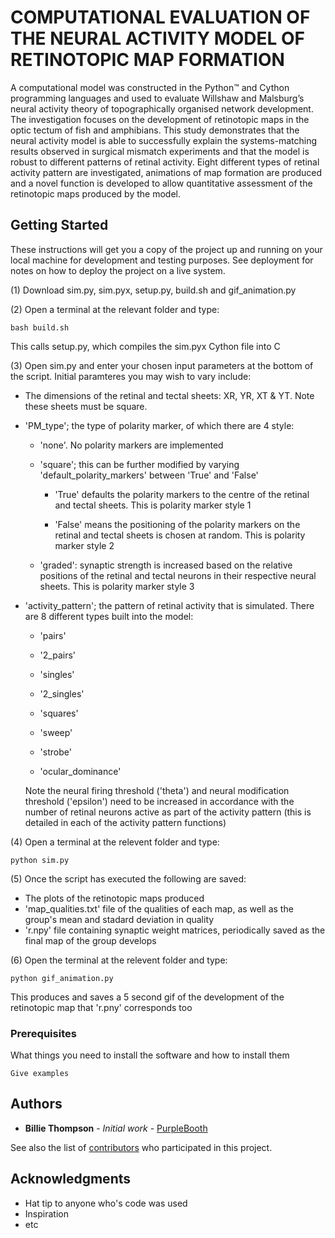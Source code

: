 # COMPUTATIONAL EVALUATION OF THE NEURAL ACTIVITY MODEL OF RETINOTOPIC MAP FORMATION

A computational model was constructed in the Python™ and Cython programming languages and used to evaluate Willshaw and Malsburg’s neural activity theory of topographically organised network development. The investigation focuses on the development of retinotopic maps in the optic tectum of fish and amphibians. This study demonstrates that the neural activity model is able to successfully explain the systems-matching results observed in surgical mismatch experiments and that the model is robust to different patterns of retinal activity. Eight different types of retinal activity pattern are investigated, animations of map formation are produced and a novel function is developed to allow quantitative assessment of the retinotopic maps produced by the model.

## Getting Started

These instructions will get you a copy of the project up and running on your local machine for development and testing purposes. See deployment for notes on how to deploy the project on a live system.

(1) Download sim.py, sim.pyx, setup.py, build.sh and gif_animation.py

(2) Open a terminal at the relevant folder and type:
```
bash build.sh
```	
This calls setup.py, which compiles the sim.pyx Cython file into C

(3) Open sim.py and enter your chosen input parameters at the bottom of the script. Initial paramteres you may wish to vary include:

* The dimensions of the retinal and tectal sheets: XR, YR, XT & YT. Note these sheets must be square.

* 'PM_type'; the type of polarity marker, of which there are 4 style:

	* 'none'. No polarity markers are implemented

	* 'square'; this can be further modified by varying 'default_polarity_markers' between 'True' and 'False'

		* 'True' defaults the polarity markers to the centre of the retinal and tectal sheets. This is polarity marker style 1

		* 'False' means the positioning of the polarity markers on the retinal and tectal sheets is chosen at random. This is polarity marker style 2

	* 'graded': synaptic strength is increased based on the relative positions of the retinal and tectal neurons in their respective neural sheets. This is polarity 	marker style 3 

* 'activity_pattern'; the pattern of retinal activity that is simulated. There are 8 different types built into the model:

	* 'pairs'

	* '2_pairs'

	* 'singles'

	* '2_singles'

	* 'squares'

	* 'sweep'

	* 'strobe'

	* 'ocular_dominance'

	Note the neural firing threshold ('theta') and neural modification threshold ('epsilon') need to be increased in accordance with the number of retinal neurons active as part of the activity pattern (this is detailed in each of the activity pattern functions)

(4) Open a terminal at the relevent folder and type:
```
python sim.py
```

(5) Once the script has executed the following are saved:
* The plots of the retinotopic maps produced
* 'map_qualities.txt' file of the qualities of each map, as well as the group's mean and stadard deviation in quality
* 'r.npy' file containing synaptic weight matrices, periodically saved as the final map of the group develops

(6) Open the terminal at the relevent folder and type:
```
python gif_animation.py
```
This produces and saves a 5 second gif of the development of the retinotopic map that 'r.pny' corresponds too

### Prerequisites

What things you need to install the software and how to install them

```
Give examples
```

## Authors

* **Billie Thompson** - *Initial work* - [PurpleBooth](https://github.com/PurpleBooth)

See also the list of [contributors](https://github.com/your/project/contributors) who participated in this project.

## Acknowledgments

* Hat tip to anyone who's code was used
* Inspiration
* etc

